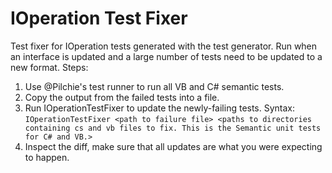 # IOperation Test Fixer

Test fixer for IOperation tests generated with the test generator. Run when an interface is updated and a large number of tests need to be updated to a new format. Steps:
1. Use @Pilchie's test runner to run all VB and C# semantic tests.
2. Copy the output from the failed tests into a file.
3. Run IOperationTestFixer to update the newly-failing tests. Syntax: `IOperationTestFixer <path to failure file> <paths to directories containing cs and vb files to fix. This is the Semantic unit tests for C# and VB.>`
4. Inspect the diff, make sure that all updates are what you were expecting to happen.
